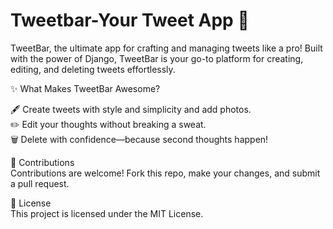 # Tweetbar-Your Tweet App 🚀

<p>TweetBar, the ultimate app for crafting and managing tweets like a pro! Built with the power of Django, TweetBar is your go-to platform for creating, editing, and deleting tweets effortlessly.</p>
✨ What Makes TweetBar Awesome?<br>

🖋 Create tweets with style and simplicity and add photos.<br>
✏️ Edit your thoughts without breaking a sweat.<br>
🗑 Delete with confidence—because second thoughts happen!<br>

🤝 Contributions<br>
Contributions are welcome! Fork this repo, make your changes, and submit a pull request.<br>

📜 License<br>
This project is licensed under the MIT License.
